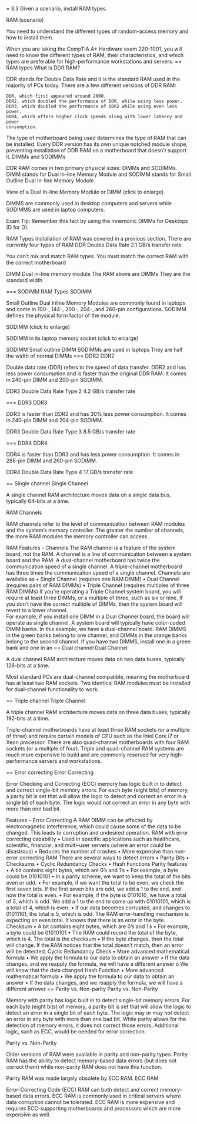 = 3.3 Given a scenario, install RAM types.

RAM (scenario)

You need to understand the different types of random-access memory and how to
install them.

When you are taking the CompTIA A+ Hardware exam 220-1001, you will need to know
the different types of RAM, their characteristics, and which types are
preferable for high-performance workstations and servers.
== RAM types
What is DDR RAM?

DDR stands for Double Data Rate and it is the standard RAM used in the majority
of PCs today. There are a few different versions of DDR RAM:

    DDR, which first appeared around 2000.
    DDR2, which doubled the performance of DDR, while using less power.
    DDR3, which doubled the performance of DDR2 while using even less power.
    DDR4, which offers higher clock speeds along with lower latency and power
    consumption.

The type of motherboard being used determines the type of RAM that can be
installed. Every DDR version has its own unique notched module shape, preventing
installation of DDR RAM on a motherboard that doesn’t support it.
DIMMs and SODIMMs

DDR RAM comes in two primary physical sizes: DIMMs and SODIMMs. DIMM stands for
Dual In-line Memory Module and SODIMM stands for Small Outline Dual In-line
Memory Module.

View of a Dual In-line Memory Module or DIMM (click to enlarge)

DIMMS are commonly used in desktop computers and servers while SODIMMS are used
in laptop computers.

Exam Tip: Remember this fact by using the mnemonic DIMMs for Desktops (D for D).

RAM Types 
Installation of RAM was covered in a previous section.  There are currently four
types of RAM 
DDR 
Double Data Rate 
2.1 GB/s transfer rate 

You can’t mix and match RAM types.  You must match the correct RAM with the
correct motherboard 

DIMM 
Dual in-line memory module 
The RAM above are DIMMs 
They are the standard width 
 
=== SODIMM
RAM Types
SODIMM

Small Outline Dual Inline Memory Modules are commonly found in laptops and come
in 100-, 144-, 200-, 204-, and 260-pin configurations. SODIMM defines the
physical form factor of the module.

SODIMM (click to enlarge)

SODIMM in its laptop memory socket (click to enlarge)


SODIMM 
Small outline DIMM 
SODIMMs are used in laptops 
They are half the width of normal DIMMs 
=== DDR2
DDR2

Double data rate (DDR) refers to the speed of data transfer. DDR2 and has less
power consumption and is faster than the original DDR RAM. It comes in 240-pin
DIMM and 200-pin SODIMM.

DDR2 
Double Data Rate Type 2 
4.2 GB/s transfer rate 

=== DDR3
DDR3

DDR3 is faster than DDR2 and has 30% less power consumption. It comes in 240-pin
DIMM and 204-pin SODIMM.

DDR3 
Double Data Rate Type 3 
8.5 GB/s transfer rate 

=== DDR4
DDR4

DDR4 is faster than DDR3 and has less power consumption. It comes in 288-pin
DIMM and 260-pin SODIMM.

DDR4 
Double Data Rate Type 4 
17 GB/s transfer rate 
 
== Single channel
Single Channel

A single channel RAM architecture moves data on a single data bus, typically
64-bits at a time.

RAM Channels

RAM channels refer to the level of communication between RAM modules and the
system’s memory controller. The greater the number of channels, the more RAM
modules the memory controller can access.

RAM Features - Channels 
The RAM channel is a feature of the system board, not the RAM.  A channel is a
line of 
communication between a system board and the RAM.  A dual-channel motherboard
has twice the 
communication speed of a single channel.  A triple-channel motherboard has three
times the 
communication speed of a single channel. 
Channels are available as 
• 
Single Channel (requires one RAM DIMM) 
• 
Dual Channel (requires pairs of RAM DIMMs) 
• 
Triple Channel (requires multiples of three RAM DIMMs) 
If you’re operating a Triple Channel system board, you will require at least
three DIMMs, or a multiple 
of three, such as six or nine. 
If you don’t have the correct multiple of DIMMs, then the system board will
revert to a lower channel.  
For example, if you install one DIMM in a Dual Channel board, the board will
operate as single 
channel. 
A system board will typically have color-coded DIMM banks.  In this example, we
have a dual-channel 
board.  RAM DIMMS in the green banks belong to one channel, and DIMMs in the
orange banks 
belong to the second channel.  If you have two DIMMS, install one in a green
bank and one in an 
== Dual channel
Dual Channel

A dual channel RAM architecture moves data on two data buses, typically 128-bits
at a time.

Most standard PCs are dual-channel compatible, meaning the motherboard has at
least two RAM sockets. Two identical RAM modules must be installed for
dual-channel functionality to work.


== Triple channel
Triple Channel

A triple channel RAM architecture moves data on three data buses, typically
192-bits at a time.

Triple-channel motherboards have at least three RAM sockets (or a multiple of
three) and require certain models of CPU such as the Intel Core i7 or Xeon
processor. There are also quad-channel motherboards with four RAM sockets (or a
multiple of four). Triple and quad-channel RAM systems are much more expensive
to build and are commonly reserved for very high-performance servers and
workstations.


== Error correcting
Error Correcting

Error Checking and Correcting (ECC) memory has logic built in to detect and
correct single-bit memory errors. For each byte (eight bits) of memory, a parity
bit is set that will allow the logic to detect and correct an error in a single
bit of each byte. The logic would not correct an error in any byte with more
than one bad bit.

Features – Error Correcting 
A RAM DIMM can be affected by electromagnetic interference, which could cause
some of the data 
to be changed.  This leads to corruption and undesired operation. 
RAM with error correcting capability 
• 
Used in specific applications such as healthcare, scientific, financial, and
multi-user servers 
(where an error could be disastrous) 
• 
Reduces the number of crashes 
• 
More expensive than non-error correcting RAM 
There are several ways to detect errors 
• 
Parity Bits 
• 
Checksums 
• 
Cyclic Redundancy Checks 
• 
Hash Functions 
Parity features 
• 
A bit contains eight bytes, which are 0’s and 1’s 
• 
For example, a byte could be 01010101 
• 
In a parity scheme, we want to keep the total of the bits even or odd. 
• 
For example, if we want the total to be even, we check the first seven bits.
If
the first seven 
bits are odd, we add a 1 to the end, and now the total is even. 
• 
For example, if the byte is 0101010, we have a total of 3, which is odd.  We add
a 1 to the end 
to come up with 01010101, which is a total of 4, which is even. 
• 
If our data becomes corrupted, and changes to 01011101, the total is 5, which is
odd.  The 
RAM error-handling mechanism is expecting an even total.  It knows that there is
an error in 
the byte. 
Checksum 
• 
A bit contains eight bytes, which are 0’s and 1’s 
• 
For example, a byte could be 01010101 
• 
The RAM could record the total of the byte, which is 4.  The total is the checksum 
• 
If the byte changes, then the total will change.  If the RAM notices that the
total doesn’t 
match, then an error will be detected. 
Cyclic Redundancy Check 
• 
More advanced mathematical formula 
• 
We apply the formula to our data to obtain an answer 
• 
If the data changes, and we reapply the formula, we will have a different answer 
o We will know that the data changed 
Hash Function 
• 
More advanced mathematical formula 
• 
We apply the formula to our data to obtain an answer 
• 
If the data changes, and we reapply the formula, we will have a different answer 
== Parity vs. Non-parity
Parity vs. Non-Parity

Memory with parity has logic built in to detect single-bit memory errors. For
each byte (eight bits) of memory, a parity bit is set that will allow the logic
to detect an error in a single bit of each byte. The logic may or may not detect
an error in any byte with more than one bad bit. While parity allows for the
detection of memory errors, it does not correct those errors. Additional logic,
such as ECC, would be needed for error correction.


Parity vs. Non-Parity

Older versions of RAM were available in parity and non-parity types. Parity RAM
has the ability to detect memory-based data errors (but does not correct them)
while non-parity RAM does not have this function.

Parity RAM was made largely obsolete by ECC RAM.
ECC RAM

Error-Correcting Code (ECC) RAM can both detect and correct memory-based data
errors. ECC RAM is commonly used in critical servers where data corruption
cannot be tolerated. ECC RAM is more expensive and requires ECC-supporting
motherboards and processors which are more expensive as well.
